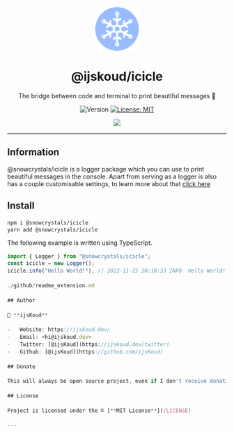<div align="center">
    <img src="https://raw.githubusercontent.com/snowcrystals/.github/main/logo.png" width="100px" />
    <h1>@ijskoud/icicle</h1>
  
  <p>The bridge between code and terminal to print beautiful messages 🎨</p>
  
  <p align="center">
    <img alt="Version" src="https://img.shields.io/badge/version-1.0.0-blue.svg" />
    <a href="/LICENSE" target="_blank">
      <img alt="License: MIT" src="https://img.shields.io/badge/License-MIT-yellow.svg" />
    </a>
  </p>

  <a href="https://ijskoud.dev/discord" target="_blank">
    <img src="https://ijskoud.dev/discord/banner" />
  </a>
</div>

---

## Information

@snowcrystals/icicle is a logger package which you can use to print beautiful messages in the console. Apart from serving as a logger is also has a couple customisable settings, to learn more about that [click here](#options)

## Install

```
npm i @snowcrystals/icicle
yarn add @snowcrystals/icicle
```

The following example is written using TypeScript.
```ts
import { Logger } from "@snowcrystals/icicle";
const icicle = new Logger();
icicle.info("Hello World!"); // 2022-11-25 20:18:33 INFO  Hello World!

./github/readme_extension.md

## Author

👤 **ijsKoud**

-   Website: https://ijskoud.dev/
-   Email: <hi@ijskoud.dev>
-   Twitter: [@ijsKoud](https://ijskoud.dev/twitter)
-   Github: [@ijsKoud](https://github.com/ijsKoud)

## Donate

This will always be open source project, even if I don't receive donations. But there are still people out there that want to donate, so if you do here is the link [PayPal](https://ijskoud.dev/paypal) or to [Ko-Fi](https://ijskoud.dev/kofi). Thanks in advance! I really appriciate it <3

## License

Project is licensed under the © [**MIT License**](/LICENSE)

---
